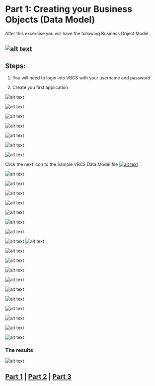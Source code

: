 # Part 1: Creating your Business Objects (Data Model)
After this excercise you will have the following Business Object Model.

![alt text](resources/images/bo/BO.png "Logo Title Text 1")
----
## Steps:
1. You will need to login into VBCS with your username and password

2. Create you first application

![alt text](resources/images/bo/1.png "Logo Title Text 1")

![alt text](resources/images/bo/2.png "Logo Title Text 1")

![alt text](resources/images/bo/3.png "Logo Title Text 1")

![alt text](resources/images/bo/4.png "Logo Title Text 1")

![alt text](resources/images/bo/5.png "Logo Title Text 1")

![alt text](resources/images/bo/6.png "Logo Title Text 1")

![alt text](resources/images/bo/7.png "Logo Title Text 1")

Click the next icon to the Sample VBCS Data Model file
<a href="resources/materials/Sample-VBCS-DataModel.xlsx">![alt text](resources/images/bo/8.png "Logo Title Text 1")</a>

![alt text](resources/images/bo/9.png "Logo Title Text 1")

![alt text](resources/images/bo/10.png "Logo Title Text 1")

![alt text](resources/images/bo/11.png "Logo Title Text 1")

![alt text](resources/images/bo/12.png "Logo Title Text 1")

![alt text](resources/images/bo/13.png "Logo Title Text 1")

![alt text](resources/images/bo/14.png "Logo Title Text 1")

![alt text](resources/images/bo/15.png "Logo Title Text 1")

![alt text](resources/images/bo/16.png "Logo Title Text 1")
![alt text](resources/images/bo/16A.png "Logo Title Text 1")

![alt text](resources/images/bo/16B.png "Logo Title Text 1")

![alt text](resources/images/bo/16C.png "Logo Title Text 1")

![alt text](resources/images/bo/16D.png "Logo Title Text 1")

![alt text](resources/images/bo/17.png "Logo Title Text 1")

![alt text](resources/images/bo/18.png "Logo Title Text 1")

![alt text](resources/images/bo/19.png "Logo Title Text 1")

![alt text](resources/images/bo/20.png "Logo Title Text 1")


![alt text](resources/images/bo/25.png "Logo Title Text 1")

![alt text](resources/images/bo/26.png "Logo Title Text 1")

![alt text](resources/images/bo/27.png "Logo Title Text 1")

### The results

![alt text](resources/images/bo/28.png "Logo Title Text 1")

## [Part 1](PART_1.md) | [Part 2](PART_2.md) | [Part 3](PART_3.md)
